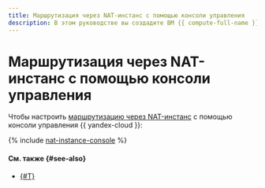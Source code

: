 ```yaml
---
title: Маршрутизация через NAT-инстанс с помощью консоли управления
description: В этом руководстве вы создадите ВМ {{ compute-full-name }} и настроите связь ВМ с интернетом через NAT-инстанс с помощью статической маршрутизации в {{ vpc-full-name }}, используя консоль управления.
---
```


# Маршрутизация через NAT-инстанс с помощью консоли управления


Чтобы настроить [маршрутизацию через NAT-инстанс](index.md) с помощью консоли управления {{ yandex-cloud }}:

{% include [nat-instance-console](../../../_tutorials/routing/nat-instance-console.md) %}

#### См. также {#see-also}

* [{#T}](terraform.md)